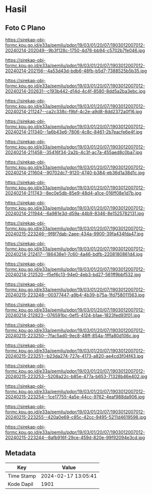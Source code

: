 # Hasil

## Foto C Plano

https://sirekap-obj-formc.kpu.go.id/e33a/pemilu/pdpr/19/03/01/20/07/1903012007012-20240214-202049--9b3f128c-1750-4d76-bb94-c5702b7fe046.jpg

https://sirekap-obj-formc.kpu.go.id/e33a/pemilu/pdpr/19/03/01/20/07/1903012007012-20240214-202156--4a53d43d-bdb6-48fb-b5d7-7388525b5b35.jpg

https://sirekap-obj-formc.kpu.go.id/e33a/pemilu/pdpr/19/03/01/20/07/1903012007012-20240214-202631--c193b442-d14d-4c4f-8580-8dd5a2ba3ebc.jpg

https://sirekap-obj-formc.kpu.go.id/e33a/pemilu/pdpr/19/03/01/20/07/1903012007012-20240214-211247--ca2c338c-f9bf-4c2e-a9d8-8dd2372a0f16.jpg

https://sirekap-obj-formc.kpu.go.id/e33a/pemilu/pdpr/19/03/01/20/07/1903012007012-20240214-211340--1a6b43e6-7806-4c8c-8461-2b7eacfe6e4f.jpg

https://sirekap-obj-formc.kpu.go.id/e33a/pemilu/pdpr/19/03/01/20/07/1903012007012-20240214-211458--35416f34-2a2b-4c3f-ac7a-455aed8c0ba7.jpg

https://sirekap-obj-formc.kpu.go.id/e33a/pemilu/pdpr/19/03/01/20/07/1903012007012-20240214-211604--90702dc7-9120-4740-b384-eb36d1a38d1c.jpg

https://sirekap-obj-formc.kpu.go.id/e33a/pemilu/pdpr/19/03/01/20/07/1903012007012-20240214-211743--8ec0e5db-85e9-48d4-a1ce-016ff08e1d7b.jpg

https://sirekap-obj-formc.kpu.go.id/e33a/pemilu/pdpr/19/03/01/20/07/1903012007012-20240214-211944--6a981e3d-d59a-44b9-8346-8e1525782131.jpg

https://sirekap-obj-formc.kpu.go.id/e33a/pemilu/pdpr/19/03/01/20/07/1903012007012-20240215-223246--9f8f7dab-2aee-434a-9900-39fa434fda47.jpg

https://sirekap-obj-formc.kpu.go.id/e33a/pemilu/pdpr/19/03/01/20/07/1903012007012-20240214-212417--186438e1-7c60-4a46-bdfb-2208180861d4.jpg

https://sirekap-obj-formc.kpu.go.id/e33a/pemilu/pdpr/19/03/01/20/07/1903012007012-20240214-212520--f5ef6c13-94e0-4eb3-bd27-561ff9bbf532.jpg

https://sirekap-obj-formc.kpu.go.id/e33a/pemilu/pdpr/19/03/01/20/07/1903012007012-20240215-223248--00377447-a9b4-4b39-b75a-1fd758011563.jpg

https://sirekap-obj-formc.kpu.go.id/e33a/pemilu/pdpr/19/03/01/20/07/1903012007012-20240214-212823--076591bc-0ef5-4124-b1ae-1823fed93f01.jpg

https://sirekap-obj-formc.kpu.go.id/e33a/pemilu/pdpr/19/03/01/20/07/1903012007012-20240215-223250--7fac5ad0-9ec8-48ff-854a-1fffa80d106c.jpg

https://sirekap-obj-formc.kpu.go.id/e33a/pemilu/pdpr/19/03/01/20/07/1903012007012-20240215-223251--b23da274-727e-4173-a820-ae4cd3f04f43.jpg

https://sirekap-obj-formc.kpu.go.id/e33a/pemilu/pdpr/19/03/01/20/07/1903012007012-20240215-223253--5208a22c-b85e-477a-b653-71328b46e402.jpg

https://sirekap-obj-formc.kpu.go.id/e33a/pemilu/pdpr/19/03/01/20/07/1903012007012-20240215-223254--1ce17755-4a5e-44cc-9762-4eaf988da906.jpg

https://sirekap-obj-formc.kpu.go.id/e33a/pemilu/pdpr/19/03/01/20/07/1903012007012-20240215-223255--420a0e69-c85c-42cc-9495-5211d4619598.jpg

https://sirekap-obj-formc.kpu.go.id/e33a/pemilu/pdpr/19/03/01/20/07/1903012007012-20240215-223244--8afb916f-29ce-459d-820e-99f92094e3cd.jpg


## Metadata

| Key        | Value               |
| ---------- | ------------------- |
| Time Stamp | 2024-02-17 13:05:41 |
| Kode Dapil | 1901                |



